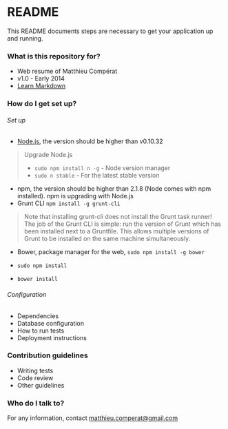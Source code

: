 # README #

This README documents steps are necessary to get your application up and running.

### What is this repository for? ###

* Web resume of Matthieu Compérat
* v1.0 - Early 2014
* [Learn Markdown](https://bitbucket.org/tutorials/markdowndemo)

### How do I get set up? ###

###### Set up ######
* [Node.js](https://nodejs.org/download/), the version should be higher than v0.10.32
> Upgrade Node.js
> * `sudo npm install n -g` - Node version manager
> * `sudo n stable` - For the latest stable version
* npm, the version should be higher than 2.1.8 (Node comes with npm installed). npm is upgrading with Node.js
* Grunt CLI `npm install -g grunt-cli`
> Note that installing grunt-cli does not install the Grunt task runner! The job of the Grunt CLI is simple: run the version of Grunt which has been installed next to a Gruntfile. This allows multiple versions of Grunt to be installed on the same machine simultaneously.
* Bower, package manager for the web, `sudo npm install -g bower`

* `sudo npm install`
* `bower install`

###### Configuration ######

* Dependencies
* Database configuration
* How to run tests
* Deployment instructions

### Contribution guidelines ###

* Writing tests
* Code review
* Other guidelines

### Who do I talk to? ###

For any information, contact matthieu.comperat@gmail.com